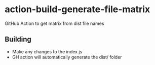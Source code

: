 # action-build-generate-file-matrix

GitHub Action to get matrix from dist file names

## Building

* Make any changes to the index.js
* GH action will automatically generate the dist/ folder
